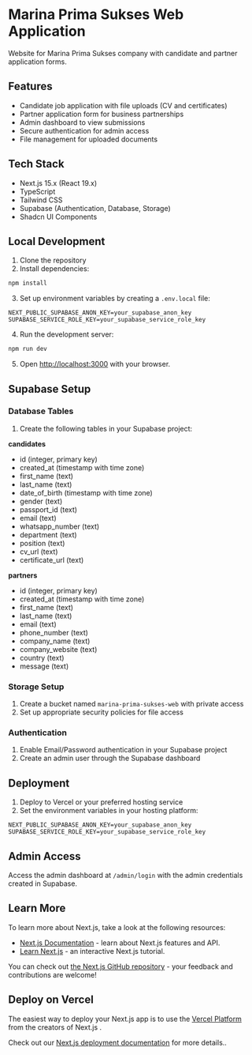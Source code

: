 # Marina Prima Sukses Web Application

Website for Marina Prima Sukses company with candidate and partner application forms.

## Features

- Candidate job application with file uploads (CV and certificates)
- Partner application form for business partnerships
- Admin dashboard to view submissions
- Secure authentication for admin access
- File management for uploaded documents

## Tech Stack

- Next.js 15.x (React 19.x)
- TypeScript
- Tailwind CSS
- Supabase (Authentication, Database, Storage)
- Shadcn UI Components

## Local Development

1. Clone the repository
2. Install dependencies:

```bash
npm install
```

3. Set up environment variables by creating a `.env.local` file:

```
NEXT_PUBLIC_SUPABASE_ANON_KEY=your_supabase_anon_key
SUPABASE_SERVICE_ROLE_KEY=your_supabase_service_role_key
```

4. Run the development server:

```bash
npm run dev
```

5. Open [http://localhost:3000](http://localhost:3000) with your browser.

## Supabase Setup

### Database Tables

1. Create the following tables in your Supabase project:

**candidates**
- id (integer, primary key)
- created_at (timestamp with time zone)
- first_name (text)
- last_name (text)
- date_of_birth (timestamp with time zone)
- gender (text)
- passport_id (text)
- email (text)
- whatsapp_number (text)
- department (text)
- position (text)
- cv_url (text)
- certificate_url (text)

**partners**
- id (integer, primary key)
- created_at (timestamp with time zone)
- first_name (text)
- last_name (text)
- email (text)
- phone_number (text)
- company_name (text)
- company_website (text)
- country (text)
- message (text)

### Storage Setup

1. Create a bucket named `marina-prima-sukses-web` with private access
2. Set up appropriate security policies for file access

### Authentication

1. Enable Email/Password authentication in your Supabase project
2. Create an admin user through the Supabase dashboard

## Deployment

1. Deploy to Vercel or your preferred hosting service
2. Set the environment variables in your hosting platform:

```
NEXT_PUBLIC_SUPABASE_ANON_KEY=your_supabase_anon_key
SUPABASE_SERVICE_ROLE_KEY=your_supabase_service_role_key
```

## Admin Access

Access the admin dashboard at `/admin/login` with the admin credentials created in Supabase.

## Learn More

To learn more about Next.js, take a look at the following resources:

- [Next.js Documentation](https://nextjs.org/docs) - learn about Next.js features and API.
- [Learn Next.js](https://nextjs.org/learn) - an interactive Next.js tutorial.

You can check out [the Next.js GitHub repository](https://github.com/vercel/next.js) - your feedback and contributions are welcome!

## Deploy on Vercel

The easiest way to deploy your Next.js app is to use the [Vercel Platform](https://vercel.com/new?utm_medium=default-template&filter=next.js&utm_source=create-next-app&utm_campaign=create-next-app-readme) from the creators of Next.js .

Check out our [Next.js deployment documentation](https://nextjs.org/docs/app/building-your-application/deploying) for more details..

